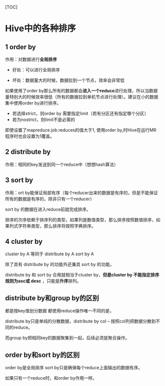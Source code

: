 [TOC]

# Hive中的各种排序

## 1 order by

作用：对数据进行**全局排序**

- 好处：可以进行全局排序

- 坏处：数据量大的时候，数据拉到一个节点，效率会非常低

如果使用了order by那么所有的数据都会**进入一个reduce**进行处理，所以当数据量特别大的时候效率很低（所有的数据拉到单机节点进行处理）。建议在小的数据集中使用order by进行排序。

- 若选择strict，则order by 需要指定limit（若有分区还有指定哪个分区）
- 若为nostrict，则limit不是必需的

即使设置了mapreduce.job.reduces的值大于1, 使用order by,时Hive在运行MR程序时也会设置为1覆盖。

## 2 distribute by

作用：相同的key发送到同一个reduce中（想想hash算法）

## 3 sort by

作用：ort by能保证局部有序（每个reducer出来的数据是有序的，但是不能保证所有的数据是有序的，除非只有一个reducer）

sort by 的数据在进入reduce前就完成排序。

排序的次序依赖于排序列的类型，如果列是数值类型，那么排序按照数值排序，如果列式字符串类型，那么排序将按照字典排序。

## 4 cluster by

cluster by A 等同于 distribute by A sort by A

除了具有 distribute by 的功能外还兼具 sort by 的功能。

distribute by 和 sort by 合用就相当于cluster by，**但是cluster by 不能指定排序规则为asc或 desc** ，只能是**升序**排列。

## distribute by和group by的区别

都是按key值划分数据 都使用reduce操作唯一不同的是，

distribute by只是单纯的分散数据，distribute by col – 按照col列把数据分散到不同的reduce。

而group by把相同key的数据聚集到一起，后续必须是聚合操作。

## order by和sort by的区别

order by是全局排序 sort by只是确保每个reduce上面输出的数据有序。

如果只有一个reduce时，和order by作用一样。

